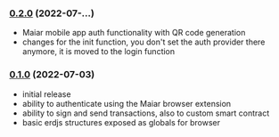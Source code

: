 ### [0.2.0](https://github.com/juliancwirko/elven.js/releases/tag/v0.2.0) (2022-07-...)
- Maiar mobile app auth functionality with QR code generation
- changes for the init function, you don't set the auth provider there anymore, it is moved to the login function

### [0.1.0](https://github.com/juliancwirko/elven.js/releases/tag/v0.1.0) (2022-07-03)
- initial release
- ability to authenticate using the Maiar browser extension
- ability to sign and send transactions, also to custom smart contract
- basic erdjs structures exposed as globals for browser
